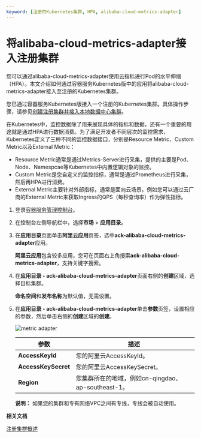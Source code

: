 ```yaml
---
keyword: [注册的Kubernetes集群, HPA, alibaba-cloud-metrics-adapter]
---
```


# 将alibaba-cloud-metrics-adapter接入注册集群

您可以通过alibaba-cloud-metrics-adapter使用云指标进行Pod的水平伸缩（HPA）。本文介绍如何通过容器服务Kubernetes版中的应用将alibaba-cloud-metrics-adapter接入至注册的Kubernetes集群。

您已通过容器服务Kubernetes版接入一个注册的Kubernetes集群。具体操作步骤，请参见[创建注册集群并接入本地数据中心集群](/intl.zh-CN/Kubernetes集群用户指南/多云混合云/注册集群管理/创建注册集群并接入本地数据中心集群.md)。

在Kubernetes中，监控数据除了用来展现具体的指标和数据，还有一个重要的用途就是通过HPA进行数据消费。为了满足开发者不同层次的监控需求，Kubernetes定义了三种不同的监控数据接口，分别是Resource Metric、Custom Metric以及External Metric：

-   Resource Metric通常是通过Metrics-Server进行采集，提供的主要是Pod、Node、Namespcae等Kubernetes中内置逻辑对象的监控。
-   Custom Metric是您自定义的监控指标，通常是通过Prometheus进行采集，然后再HPA进行消费。
-   External Metric主要针对外部指标，通常是面向云场景，例如您可以通过云厂商的External Metric来获取Ingress的QPS（每秒查询率）作为弹性指标。

1.  登录[容器服务管理控制台](https://cs.console.aliyun.com)。

2.  在控制台左侧导航栏中，选择**市场** \> **应用目录**。

3.  在**应用目录**页面单击**阿里云应用**页签，选中**ack-alibaba-cloud-metrics-adapter**应用。

    **阿里云应用**包含较多应用，您可在页面右上角搜索**ack-alibaba-cloud-metrics-adapter**，支持关键字搜索。

4.  在**应用目录 - ack-alibaba-cloud-metrics-adapter**页面右侧的**创建**区域，选择目标集群。

    **命名空间**和**发布名称**为默认值，无需设置。

5.  在**应用目录 - ack-alibaba-cloud-metrics-adapter**单击**参数**页签，设置相应的参数，然后单击右侧的**创建**区域的**创建**。

    ![metric adapter](https://static-aliyun-doc.oss-accelerate.aliyuncs.com/assets/img/zh-CN/3306659951/p103772.png)

    |参数|描述|
    |--|--|
    |**AccessKeyId**|您的阿里云AccessKeyId。|
    |**AccessKeySecret**|您的阿里云AccessKeySecret。|
    |**Region**|您集群所在的地域，例如cn-qingdao、ap-southeast-1。|

    **说明：** 如果您的集群和专有网络VPC之间有专线，专线会被自动使用。


**相关文档**  


[注册集群概述](/intl.zh-CN/Kubernetes集群用户指南/多云混合云/注册集群管理/注册集群概述.md)

